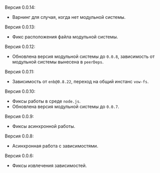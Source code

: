 Версия 0.0.14:
 * Варнинг для случая, когда нет модульной системы.

Версия 0.0.13:
 * Фикс расположения файла модульной системы.

Версия 0.0.12:
 * Обновлена версия модульной системы до `0.0.8`, зависимость от модульной системы вынесена в `peerDeps`.

Версия 0.0.11:
 * Зависимость от `enb@0.8.22`, переход на общий инстанс `vow-fs`.

Версия 0.0.10:
 * Фиксы работы в среде `node.js`.
 * Обновлена версия модульной системы до `0.0.7`.

Версия 0.0.9:
 * Фиксы асинхронной работы.

Версия 0.0.8:
 * Асинхронная работа с зависимостями.

Версия 0.0.6:
 * Фиксы извлечения зависимостей.
